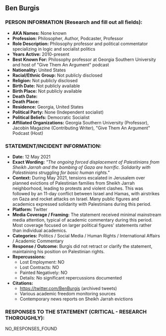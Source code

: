 ## Ben Burgis

### PERSON INFORMATION (Research and fill out all fields):
- **AKA Names:** None known
- **Profession:** Philosopher, Author, Podcaster, Professor
- **Role Description:** Philosophy professor and political commentator specializing in logic and socialist politics
- **Years Active:** 2010-present
- **Best Known For:** Philosophy professor at Georgia Southern University and host of "Give Them An Argument" podcast
- **Nationality:** United States
- **Racial/Ethnic Group:** Not publicly disclosed
- **Religion:** Not publicly disclosed
- **Birth Date:** Not publicly available
- **Birth Place:** Not publicly available
- **Death Date:** 
- **Death Place:** 
- **Residence:** Georgia, United States
- **Political Party:** None (Independent socialist)
- **Political Beliefs:** Democratic Socialist
- **Affiliated Organizations:** Georgia Southern University (Professor), Jacobin Magazine (Contributing Writer), "Give Them An Argument" Podcast (Host)

### STATEMENT/INCIDENT INFORMATION:
- **Date:** 12 May 2021
- **Exact Wording:** *"The ongoing forced displacement of Palestinians from Sheikh Jarrah and the bombing of Gaza are horrific. Solidarity with Palestinians struggling for basic human rights."*
- **Context:** During May 2021, tensions escalated in Jerusalem over planned evictions of Palestinian families from Sheikh Jarrah neighborhood, leading to protests and violent clashes. This was followed by an 11-day conflict between Israel and Hamas, with airstrikes on Gaza and rocket attacks on Israel. Many public figures and academics expressed solidarity with Palestinians during this period.
- **Platform:** Twitter
- **Media Coverage / Framing:** The statement received minimal mainstream media attention, typical of academic commentary during this period. Most coverage focused on larger political figures' statements rather than individual academics.
- **Categories:** Politics / Social Media / Human Rights / International Affairs / Academic Commentary
- **Response / Outcome:** Burgis did not retract or clarify the statement, maintaining his position on Palestinian rights.
- **Repercussions:** 
  - Lost Employment: NO
  - Lost Contracts: NO
  - Painted Negatively: NO
  - Details: No significant repercussions documented
- **Citations:** 
  - https://twitter.com/BenBurgis (archived tweets)
  - Various academic freedom monitoring sources
  - Contemporary news reports on Sheikh Jarrah evictions

### RESPONSES TO THE STATEMENT (CRITICAL - RESEARCH THOROUGHLY):

NO_RESPONSES_FOUND